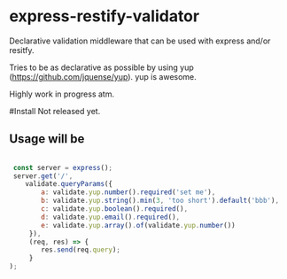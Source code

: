 # express-restify-validator
Declarative validation middleware that can be used with express and/or resitfy.

Tries to be as declarative as possible by using yup (https://github.com/jquense/yup). yup is awesome.

Highly work in progress atm.

#Install
Not released yet.

## Usage will be

```js
 
 const server = express();
 server.get('/',
    validate.queryParams({
        a: validate.yup.number().required('set me'),
        b: validate.yup.string().min(3, 'too short').default('bbb'),
        c: validate.yup.boolean().required(),
        d: validate.yup.email().required(),
        e: validate.yup.array().of(validate.yup.number())
     }),
     (req, res) => {
        res.send(req.query);
     }
);
```

